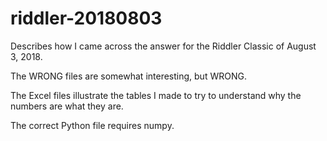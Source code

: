 # riddler-20180803
Describes how I came across the answer for the Riddler Classic of August 3, 2018.

The WRONG files are somewhat interesting, but WRONG.

The Excel files illustrate the tables I made to try to understand why the numbers are what they are.

The correct Python file requires numpy.
